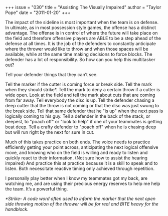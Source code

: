 +++
issue = "030"
title = "Assisting The Visually Impaired"
author = "Taylor Pope"
date = "2011-01-20"
+++

The impact of the sideline is most important when the team is on defense. In
ultimate, as in most possession style games, the offense has a distinct
advantage. The offense is in control of where the future will take place on
the field and therefore offensive players are ABLE to be a step ahead of the
defense at all times. It is the job of the defenders to constantly anticipate
where the thrower would like to throw and when those spaces will be available,
while at the same time making decisions to force blocks. The defender has a
lot of responsibility. So how can you help this multitasker out?  
  
Tell your defender things that they can’t see.  
  
Tell the marker if the cutter is coming force or break side. Tell the mark
when they should strike*. Tell the mark to deny a certain throw if a cutter is
wide open. Look at the field and tell the mark about cuts that are coming from
far away. Tell everybody the disc is up. Tell the defender chasing a deep
cutter that the throw is not coming or that the disc was just swung to the
break side. Tell that same defender that he "is up" when the next pass is
logically coming to his guy. Tell a defender in the back of the stack, or
deepest, to "poach off" or "look to help" if one of your teammates is getting
beat deep. Tell a crafty defender to "poach off" when he is chasing deep but
will run right by the next for sure in cut.  
  
Much of this takes practice on both ends. The voice needs to practice
efficiently getting your point across, anticipating the next logical offensive
move, and knowing who on the field is willing and ready to listen and quickly
react to their information. (Not sure how to assist the hearing impaired) And
practice this at practice because it is a skill to speak and to listen. Both
necessitate reactive timing only achieved through repetition.  
  
I personally play better when I know my teammates got my back, are watching
me, and are using their precious energy reserves to help me help the team.
It’s a powerful thing.  
  
_*Strike- A code word often used to inform the marker that the next open side
throwing motion of the thrower will be for real and BITE heavy for the
handblock._
